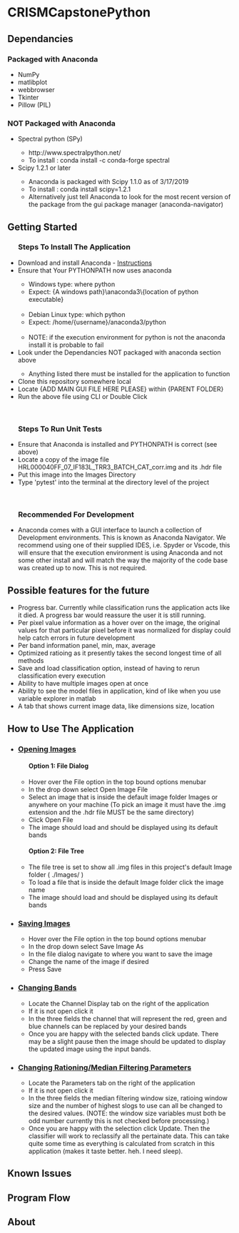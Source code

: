 # CRISMCapstonePython

<h2>Dependancies</h2>

<h3>Packaged with Anaconda</h3>
<ul>
  <li>NumPy</li>
  <li>matlibplot</li>
  <li>webbrowser</li>
  <li>Tkinter</li>
  <li>Pillow (PIL)</li>
</ul>
<h3>NOT Packaged with Anaconda</h3>
<ul>
  <li>Spectral python (SPy)</li>
    <ul>
      <li><a>http://www.spectralpython.net/</a></li>
      <li>To install : conda install -c conda-forge spectral </li>
    </ul>
  <li>Scipy 1.2.1 or later</li>
    <ul>
      <li>Anaconda is packaged with Scipy 1.1.0 as of 3/17/2019</li>
      <li>To install : conda install scipy=1.2.1 </li>
      <li>Alternatively just tell Anaconda to look for the most recent version of the package from the gui package manager (anaconda-navigator)</li>
    </ul>
</ul>

<h2>Getting Started</h2>
  <ul><h3>Steps To Install The Application</h3>
    <li>Download and install Anaconda - <a href="https://docs.anaconda.com/anaconda/navigator/">Instructions</a></li>
    <li>Ensure that Your PYTHONPATH now uses anaconda</li>
      <ul>
        <li>Windows type: where python</li>
        <li>Expect: {A windows path}\anaconda3\{location of python executable}</li>
        <br>
        <li>Debian Linux type: which python</li>
        <li>Expect: /home/{username}/anaconda3/python</li>
        <br>
        <li>NOTE: if the execution environment for python is not the anaconda install it is probable to fail</li>
      </ul>
    <li>Look under the Dependancies NOT packaged with anaconda section above</li>
      <ul>
        <li>Anything listed there must be installed for the application to function</li>
      </ul>
    <li>Clone this repository somewhere local</li>
    <li>Locate {ADD MAIN GUI FILE HERE PLEASE} within {PARENT FOLDER}</li>
    <li>Run the above file using CLI or Double Click</li>
  </ul>
  <br>
  <ul><h3>Steps To Run Unit Tests</h3>
    <li>Ensure that Anaconda is installed and PYTHONPATH is correct (see above)</li>
    <li>Locate a copy of the image file HRL000040FF_07_IF183L_TRR3_BATCH_CAT_corr.img and its .hdr file</li>
    <li>Put this image into the Images Directory</li>
    <li>Type 'pytest' into the terminal at the directory level of the project</li>
  </ul>
  <br>
  <ul><h3>Recommended For Development</h3>
    <li>
      <div>
            Anaconda comes with a GUI interface to launch a collection of Development environments. This is known as Anaconda Navigator. We recommend using one of their supplied IDES, i.e. Spyder or Vscode, this will ensure that the execution environment is using Anaconda and not some other install and will match the way the majority of the code base was created up to now. This is not required.
      </div>
    </li>
  </ul>
  
<h2>Possible features for the future</h2>
  <ul>
    <li>Progress bar. Currently while classification runs the application acts like it died. A progress bar would reassure the user it is still running.</li>
    <li>Per pixel value information as a hover over on the image, the original values for that particular pixel before it was normalized for display could help catch errors in future development</li>
    <li>Per band information panel, min, max, average</li>
    <li>Optimized ratioing as it presently takes the second longest time of all methods</li>
    <li>Save and load classification option, instead of having to rerun classification every execution</li>
    <li>Ability to have multiple images open at once</li>
    <li>Ability to see the model files in application, kind of like when you use variable explorer in matlab</li>
    <li>A tab that shows current image data, like dimensions size, location</li>
  </ul>
<h2>How to Use The Application</h2>
  <ul>
    <li><h3 style="text-decoration:underline">Opening Images</h3></li>
    <ul>
      <h4>Option 1: File Dialog</h4>
      <li>Hover over the File option in the top bound options menubar</li>
      <li>In the drop down select Open Image File</li>
      <li>Select an image that is inside the default image folder Images or anywhere on your machine (To pick an image it must have the
      .img extension and the .hdr file MUST be the same directory)</li>
      <li>Click Open File</li>
      <li>The image should load and should be displayed using its default bands</li>
    </ul>
    <ul>
      <h4>Option 2: File Tree</h4>
      <li>The file tree is set to show all .img files in this project's default Image folder ( ./Images/ )</li>
      <li>To load a file that is inside the default Image folder click the image name</li>
      <li>The image should load and should be displayed using its default bands</li>
    </ul>
    <li><h3 style="text-decoration:underline">Saving Images</h3></li>
    <ul>
      <li>Hover over the File option in the top bound options menubar</li>
      <li>In the drop down select Save Image As</li>
      <li>In the file dialog navigate to where you want to save the image</li>
      <li>Change the name of the image if desired</li>
      <li>Press Save</li>
    </ul>
    <li><h3 style="text-decoration:underline">Changing Bands</h3></li>
    <ul>
      <li>Locate the Channel Display tab on the right of the application</li>
      <li>If it is not open click it</li>
      <li>In the three fields the channel that will represent the red, green and blue channels can be replaced by your desired bands</li>
      <li>Once you are happy with the selected bands click update. There may be a slight pause then the image should be updated to display the updated image using the input bands.</li>
    </ul>
    <li><h3 style="text-decoration:underline">Changing Rationing/Median Filtering Parameters</h3></li>
    <ul>
      <li>Locate the Parameters tab on the right of the application</li>
      <li>If it is not open click it</li>
      <li>In the three fields the median filtering window size, ratioing window size and the number of highest slogs to use can all be changed to the desired values. (NOTE: the window size variables must both be odd number currently this is not checked before processing.)</li>
      <li>Once you are happy with the selection click Update. Then the classifier will work to reclassify all the pertainate data. This can take quite some time as everything is calculated from scratch in this application (makes it taste better. heh. I need sleep).</li>
    </ul>

  </ul>

<h2>Known Issues</h2>


<h2>Program Flow</h2>

<h2>About</h2>
